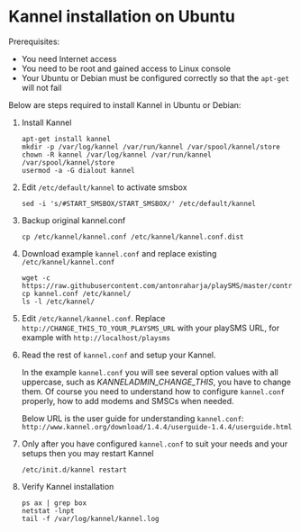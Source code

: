 # Kannel installation on Ubuntu

Prerequisites:

* You need Internet access
* You need to be root and gained access to Linux console
* Your Ubuntu or Debian must be configured correctly so that the `apt-get` will not fail

Below are steps required to install Kannel in Ubuntu or Debian:

1.  Install Kannel

    ```
    apt-get install kannel
    mkdir -p /var/log/kannel /var/run/kannel /var/spool/kannel/store
    chown -R kannel /var/log/kannel /var/run/kannel /var/spool/kannel/store
    usermod -a -G dialout kannel
    ```

2.  Edit `/etc/default/kannel` to activate smsbox

    ```
    sed -i 's/#START_SMSBOX/START_SMSBOX/' /etc/default/kannel
    ```

3.  Backup original kannel.conf

    ```
    cp /etc/kannel/kannel.conf /etc/kannel/kannel.conf.dist
    ```

4.  Download example `kannel.conf` and replace existing `/etc/kannel/kannel.conf`

    ```
    wget -c https://raw.githubusercontent.com/antonraharja/playSMS/master/contrib/kannel/kannel.conf
    cp kannel.conf /etc/kannel/
    ls -l /etc/kannel/
    ```

5.  Edit `/etc/kannel/kannel.conf`. Replace `http://CHANGE_THIS_TO_YOUR_PLAYSMS_URL`
    with your playSMS URL, for example with `http://localhost/playsms`

6.  Read the rest of `kannel.conf` and setup your Kannel.

    In the example `kannel.conf` you will see several option values with all uppercase, such as *KANNELADMIN_CHANGE_THIS*, you have to change them.
    Of course you need to understand how to configure `kannel.conf` properly, how to add modems and SMSCs when needed.
    
    Below URL is the user guide for understanding `kannel.conf`:
    `http://www.kannel.org/download/1.4.4/userguide-1.4.4/userguide.html`

7.  Only after you have configured `kannel.conf` to suit your needs and your setups then you may restart Kannel

    ```
    /etc/init.d/kannel restart
    ```

8. Verify Kannel installation

   ```
   ps ax | grep box
   netstat -lnpt
   tail -f /var/log/kannel/kannel.log
   ```
